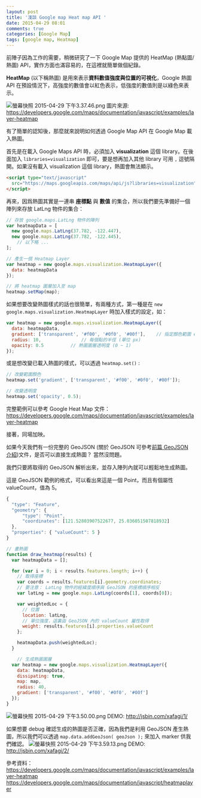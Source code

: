 ```yaml
---
layout: post
title: '淺談 Google map Heat map API '
date: 2015-04-29 08:01
comments: true
categories: [Google Map]
tags: [google map, Heatmap]
---
```

前陣子因為工作的需要，稍微研究了一下 Google Map 提供的 HeatMap (熱點圖/熱圖) API，實作方面也滿容易的，在這裡就簡單做個紀錄。

**HeatMap** (以下稱熱圖) 是用來表示**資料數值強度與位置的可視化**，Google 熱圖 API 在預設情況下，高強度的數值會以紅色表示，低強度的數值則是以綠色來表示。

![螢幕快照 2015-04-29 下午3.37.46.png](http://user-image.logdown.io/user/3292/blog/3340/post/262458/gg6DtVUASmSRqxaw8gpk_%E8%9E%A2%E5%B9%95%E5%BF%AB%E7%85%A7%202015-04-29%20%E4%B8%8B%E5%8D%883.37.46.png)
圖片來源: https://developers.google.com/maps/documentation/javascript/examples/layer-heatmap

有了簡單的認知後，那麼就來說明如何透過 Google Map API 在 Google Map 載入熱圖。

首先是在載入 Google Maps API 時，必須加入 **visualization** 這個 library。在後面加入 `libraries=visualization` 即可，要是想再加入其他 library 可用 `,` 逗號隔開。如果沒有載入 visualization 這個 library，熱圖會無法顯示。

``` html
<script type="text/javascript"
  src="https://maps.googleapis.com/maps/api/js?libraries=visualization">
</script>
```

再來，因爲熱圖其實是一連串 **座標點** 與 **數值** 的集合，所以我們要先準備好一個陣列來存放 LatLng 物件的集合：

``` javascript
// 存放 google.maps.LatLng 物件的陣列
var heatmapData = [
  new google.maps.LatLng(37.782, -122.447),
  new google.maps.LatLng(37.782, -122.445),
	// 以下略 ...
];

// 產生一個 Heatmap Layer
var heatmap = new google.maps.visualization.HeatmapLayer({
  data: heatmapData
});

// 將 heatmap 圖層加入至 map
heatmap.setMap(map);
```

如果想要改變熱圖樣式的話也很簡單，有兩種方式，第一種是在 `new google.maps.visualization.HeatmapLayer` 時加入樣式的設定，如：

``` javascript
var heatmap = new google.maps.visualization.HeatmapLayer({
  data: heatmapData,
  gradient: ['transparent', '#f00', '#0f0', '#00f'],	// 指定顏色範圍 ex:透明, 紅, 綠, 藍
  radius: 10,				// 每個點的半徑 (單位 px)
  opacity: 0.5			// 熱圖圖層透明度 (0 ~ 1)
});
```

或是想改變已載入熱圖的樣式，可以透過 `heatmap.set()` :
``` javascript
// 改變範圍顏色
heatmap.set('gradient', ['transparent', '#f00', '#0f0', '#00f']);

// 改變透明度
heatmap.set('opacity', 0.5);
```

完整範例可以參考 Google Heat Map 文件：
https://developers.google.com/maps/documentation/javascript/examples/layer-heatmap

接著，同場加映。

如果今天我們有一份完整的 GeoJSON (關於 GeoJSON 可參考[前篇 GeoJSON 介紹](http://kuro.tw/posts/2015/04/28/through-the-google-maps-api-geojson-data))文件，是否可以直接生成熱圖？ 當然沒問題。

我們只要將取得的 GeoJSON 解析出來，並存入陣列內就可以輕鬆地生成熱圖。

這是 GeoJSON 範例的格式，可以看出來這是一個 Point，而且有個屬性 valueCount，值為 5。
``` javascript
{
  "type": "Feature",
  "geometry": {
      "type": "Point",
      "coordinates": [121.52803907522677, 25.036051507818932]
  },
  "properties": { "valueCount": 5 }
}
```

``` javascript
// 畫熱圖
function draw_heatmap(results) {
  var heatmapData = [];

  for (var i = 0; i < results.features.length; i++) {
    // 取得座標
    var coords = results.features[i].geometry.coordinates;
    // 要注意： LatLng 物件的經緯度順序與 GeoJSON 的座標順序相反
    var latLng = new google.maps.LatLng(coords[1], coords[0]);

    var weightedLoc = {
      // 位置
      location: latLng,
      // 單位強度，這裏由 GeoJSON 內的 valueCount 屬性取得
      weight: results.features[i].properties.valueCount
    };

    heatmapData.push(weightedLoc);
  }

	// 生成熱圖圖層
  var heatmap = new google.maps.visualization.HeatmapLayer({
    data: heatmapData,
    dissipating: true,
    map: map,
    radius: 40,
    gradient: ['transparent', '#f00', '#0f0', '#00f']
  });
}
```

![螢幕快照 2015-04-29 下午3.50.00.png](http://user-image.logdown.io/user/3292/blog/3340/post/262458/jE7EkvSumXUFaRKArSMw_%E8%9E%A2%E5%B9%95%E5%BF%AB%E7%85%A7%202015-04-29%20%E4%B8%8B%E5%8D%883.50.00.png)
DEMO: http://jsbin.com/xafagi/1/


如果想要 debug 確認生成的熱圖是否正確，因為我們是利用 GeoJSON 產生熱圖，所以我們可以透過 `map.data.addGeoJson( geoJson );` 來加入 marker 供我們確認。
![螢幕快照 2015-04-29 下午3.59.13.png](http://user-image.logdown.io/user/3292/blog/3340/post/262458/iU5KQsFgRQKTwgEjNraG_%E8%9E%A2%E5%B9%95%E5%BF%AB%E7%85%A7%202015-04-29%20%E4%B8%8B%E5%8D%883.59.13.png)
DEMO: http://jsbin.com/xafagi/2/


參考資料：
https://developers.google.com/maps/documentation/javascript/examples/layer-heatmap
https://developers.google.com/maps/documentation/javascript/heatmaplayer